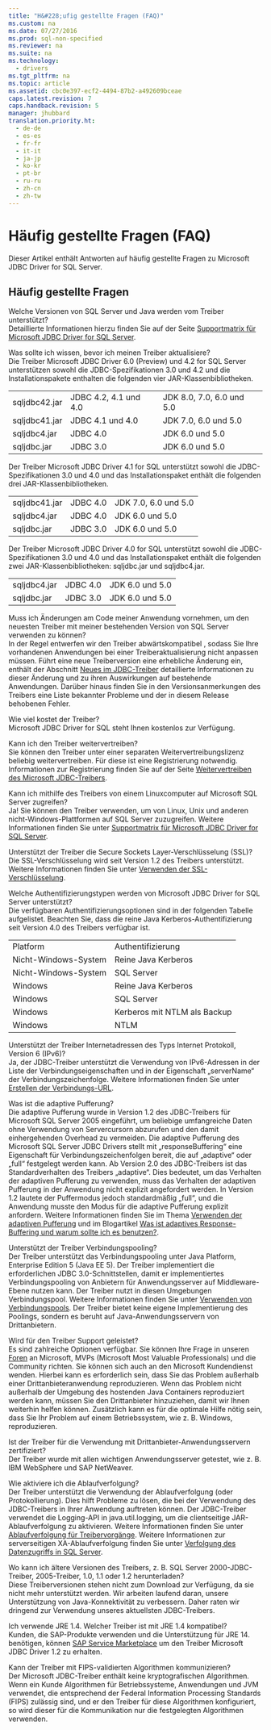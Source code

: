 ```yaml
---
title: "H&#228;ufig gestellte Fragen (FAQ)"
ms.custom: na
ms.date: 07/27/2016
ms.prod: sql-non-specified
ms.reviewer: na
ms.suite: na
ms.technology: 
  - drivers
ms.tgt_pltfrm: na
ms.topic: article
ms.assetid: cbc0e397-ecf2-4494-87b2-a492609bceae
caps.latest.revision: 7
caps.handback.revision: 5
manager: jhubbard
translation.priority.ht: 
  - de-de
  - es-es
  - fr-fr
  - it-it
  - ja-jp
  - ko-kr
  - pt-br
  - ru-ru
  - zh-cn
  - zh-tw
---
```

# H&#228;ufig gestellte Fragen (FAQ)
  Dieser Artikel enthält Antworten auf häufig gestellte Fragen zu Microsoft JDBC Driver for SQL Server.  
  
## Häufig gestellte Fragen  
 Welche Versionen von SQL Server und Java werden vom Treiber unterstützt?  
 Detaillierte Informationen hierzu finden Sie auf der Seite [Supportmatrix für Microsoft JDBC Driver for SQL Server](../content/Microsoft-JDBC-Driver-for-SQL-Server-Support-Matrix.md).  
  
 Was sollte ich wissen, bevor ich meinen Treiber aktualisiere?  
 Die Treiber Microsoft JDBC Driver 6.0 \(Preview\) und 4.2 for SQL Server unterstützen sowohl die JDBC\-Spezifikationen 3.0 und 4.2 und die Installationspakete enthalten die folgenden vier JAR\-Klassenbibliotheken.  
  
||||  
|-|-|-|  
|sqljdbc42.jar|JDBC 4.2, 4.1 und 4.0|JDK 8.0, 7.0, 6.0 und 5.0|  
|sqljdbc41.jar|JDBC 4.1 und 4.0|JDK 7.0, 6.0 und 5.0|  
|sqljdbc4.jar|JDBC 4.0|JDK 6.0 und 5.0|  
|sqljdbc.jar|JDBC 3.0|JDK 6.0 und 5.0|  
  
 Der Treiber Microsoft JDBC Driver 4.1 for SQL unterstützt sowohl die JDBC\-Spezifikationen 3.0 und 4.0 und das Installationspaket enthält die folgenden drei JAR\-Klassenbibliotheken.  
  
||||  
|-|-|-|  
|sqljdbc41.jar|JDBC 4.0|JDK 7.0, 6.0 und 5.0|  
|sqljdbc4.jar|JDBC 4.0|JDK 6.0 und 5.0|  
|sqljdbc.jar|JDBC 3.0|JDK 6.0 und 5.0|  
  
 Der Treiber Microsoft JDBC Driver 4.0 for SQL unterstützt sowohl die JDBC\-Spezifikationen 3.0 und 4.0 und das Installationspaket enthält die folgenden zwei JAR\-Klassenbibliotheken: sqljdbc.jar und sqljdbc4.jar.  
  
||||  
|-|-|-|  
|sqljdbc4.jar|JDBC 4.0|JDK 6.0 und 5.0|  
|sqljdbc.jar|JDBC 3.0|JDK 6.0 und 5.0|  
  
 Muss ich Änderungen am Code meiner Anwendung vornehmen, um den neuesten Treiber mit meiner bestehenden Version von SQL Server verwenden zu können?  
 In der Regel entwerfen wir den Treiber abwärtskompatibel , sodass Sie Ihre vorhandenen Anwendungen bei einer Treiberaktualisierung nicht anpassen müssen. Führt eine neue Treiberversion eine erhebliche Änderung ein, enthält der Abschnitt [Neues im JDBC-Treiber](../content/What-s-New-in-the-JDBC-Driver.md) detaillierte Informationen zu dieser Änderung und zu ihren Auswirkungen auf bestehende Anwendungen. Darüber hinaus finden Sie in den Versionsanmerkungen des Treibers eine Liste bekannter Probleme und der in diesem Release behobenen Fehler.  
  
 Wie viel kostet der Treiber?  
 Microsoft JDBC Driver for SQL steht Ihnen kostenlos zur Verfügung.  
  
 Kann ich den Treiber weitervertreiben?  
 Sie können den Treiber unter einer separaten Weitervertreibungslizenz beliebig weitervertreiben. Für diese ist eine Registrierung notwendig. Informationen zur Registrierung finden Sie auf der Seite [Weitervertreiben des Microsoft JDBC-Treibers](../content/Redistributing-the-Microsoft-JDBC-Driver.md).  
  
 Kann ich mithilfe des Treibers von einem Linuxcomputer auf Microsoft SQL Server zugreifen?  
 Ja\! Sie können den Treiber verwenden, um von Linux, Unix und anderen nicht\-Windows\-Plattformen auf SQL Server zuzugreifen. Weitere Informationen finden Sie unter [Supportmatrix für Microsoft JDBC Driver for SQL Server](../content/Microsoft-JDBC-Driver-for-SQL-Server-Support-Matrix.md).  
  
 Unterstützt der Treiber die Secure Sockets Layer\-Verschlüsselung \(SSL\)?  
 Die SSL\-Verschlüsselung wird seit Version 1.2 des Treibers unterstützt. Weitere Informationen finden Sie unter [Verwenden der SSL-Verschlüsselung](../content/Using-SSL-Encryption.md).  
  
 Welche Authentifizierungstypen werden von Microsoft JDBC Driver for SQL Server unterstützt?  
 Die verfügbaren Authentifizierungsoptionen sind in der folgenden Tabelle aufgelistet. Beachten Sie, dass die reine Java Kerberos\-Authentifizierung seit Version 4.0 des Treibers verfügbar ist.  
  
|||  
|-|-|  
|Platform|Authentifizierung|  
|Nicht\-Windows\-System|Reine Java Kerberos|  
|Nicht\-Windows\-System|SQL Server|  
|Windows|Reine Java Kerberos|  
|Windows|SQL Server|  
|Windows|Kerberos mit NTLM als Backup|  
|Windows|NTLM|  
  
 Unterstützt der Treiber Internetadressen des Typs Internet Protokoll, Version 6 \(IPv6\)?  
 Ja, der JDBC\-Treiber unterstützt die Verwendung von IPv6\-Adressen in der Liste der Verbindungseigenschaften und in der Eigenschaft „serverName“ der Verbindungszeichenfolge. Weitere Informationen finden Sie unter [Erstellen der Verbindungs-URL](../content/Building-the-Connection-URL.md).  
  
 Was ist die adaptive Pufferung?  
 Die adaptive Pufferung wurde in Version 1.2 des JDBC\-Treibers für Microsoft SQL Server 2005 eingeführt, um beliebige umfangreiche Daten ohne Verwendung von Servercursorn abzurufen und den damit einhergehenden Overhead zu vermeiden. Die adaptive Pufferung des Microsoft SQL Server JDBC Drivers stellt mit „responseBuffering“ eine Eigenschaft für Verbindungszeichenfolgen bereit, die auf „adaptive“ oder „full“ festgelegt werden kann. Ab Version 2.0 des JDBC\-Treibers ist das Standardverhalten des Treibers „adaptive“. Dies bedeutet, um das Verhalten der adaptiven Pufferung zu verwenden, muss das Verhalten der adaptiven Pufferung in der Anwendung nicht explizit angefordert werden. In Version 1.2 lautete der Puffermodus jedoch standardmäßig „full“, und die Anwendung musste den Modus für die adaptive Pufferung explizit anfordern. Weitere Informationen finden Sie im Thema [Verwenden der adaptiven Pufferung](../content/Using-Adaptive-Buffering.md) und im Blogartikel [Was ist adaptives Response\-Buffering und warum sollte ich es benutzen?](http://go.microsoft.com/fwlink/?LinkId=111575).  
  
 Unterstützt der Treiber Verbindungspooling?  
 Der Treiber unterstützt das Verbindungspooling unter Java Platform, Enterprise Edition 5 \(Java EE 5\). Der Treiber implementiert die erforderlichen JDBC 3.0\-Schnittstellen, damit er implementiertes Verbindungspooling von Anbietern für Anwendungsserver auf Middleware\-Ebene nutzen kann. Der Treiber nutzt in diesen Umgebungen Verbindungspool. Weitere Informationen finden Sie unter [Verwenden von Verbindungspools](../content/Using-Connection-Pooling.md). Der Treiber bietet keine eigene Implementierung des Poolings, sondern es beruht auf Java\-Anwendungsservern von Drittanbietern.  
  
 Wird für den Treiber Support geleistet?  
 Es sind zahlreiche Optionen verfügbar. Sie können Ihre Frage in unseren [Foren](http://go.microsoft.com/fwlink/?LinkID=246673) an Microsoft, MVPs \(Microsoft Most Valuable Professionals\) und die Community richten. Sie können sich auch an den Microsoft Kundendienst wenden. Hierbei kann es erforderlich sein, dass Sie das Problem außerhalb einer Drittanbieteranwendung reproduzieren. Wenn das Problem nicht außerhalb der Umgebung des hostenden Java Containers reproduziert werden kann, müssen Sie den Drittanbieter hinzuziehen, damit wir Ihnen weiterhin helfen können. Zusätzlich kann es für die optimale Hilfe nötig sein, dass Sie Ihr Problem auf einem Betriebssystem, wie z. B. Windows, reproduzieren.  
  
 Ist der Treiber für die Verwendung mit Drittanbieter\-Anwendungsservern zertifiziert?  
 Der Treiber wurde mit allen wichtigen Anwendungsserver getestet, wie z. B. IBM WebSphere und SAP NetWeaver.  
  
 Wie aktiviere ich die Ablaufverfolgung?  
 Der Treiber unterstützt die Verwendung der Ablaufverfolgung \(oder Protokollierung\). Dies hilft Probleme zu lösen, die bei der Verwendung des JDBC\-Treibers in Ihrer Anwendung auftreten können. Der JDBC\-Treiber verwendet die Logging\-API in java.util.logging, um die clientseitige JAR\-Ablaufverfolgung zu aktivieren. Weitere Informationen finden Sie unter [Ablaufverfolgung für Treibervorgänge](../content/Tracing-Driver-Operation.md). Weitere Informationen zur serverseitigen XA\-Ablaufverfolgung finden Sie unter [Verfolgung des Datenzugriffs in SQL Server](http://go.microsoft.com/fwlink/?LinkId=248705).  
  
 Wo kann ich ältere Versionen des Treibers, z. B. SQL Server 2000\-JDBC\-Treiber, 2005\-Treiber, 1.0, 1.1 oder 1.2 herunterladen?  
 Diese Treiberversionen stehen nicht zum Download zur Verfügung, da sie nicht mehr unterstützt werden. Wir arbeiten laufend daran, unsere Unterstützung von Java\-Konnektivität zu verbessern. Daher raten wir dringend zur Verwendung unseres aktuellsten JDBC\-Treibers.  
  
 Ich verwende JRE 1.4. Welcher Treiber ist mit JRE 1.4 kompatibel?  
 Kunden, die SAP\-Produkte verwenden und die Unterstützung für JRE 14. benötigen, können [SAP Service Marketplace](http://service.sap.com/) um den Treiber Microsoft JDBC Driver 1.2 zu erhalten.  
  
 Kann der Treiber mit FIPS\-validierten Algorithmen kommunizieren?  
 Der Microsoft JDBC\-Treiber enthält keine kryptografischen Algorithmen. Wenn ein Kunde Algorithmen für Betriebssysteme, Anwendungen und JVM verwendet, die entsprechend der Federal Information Processing Standards \(FIPS\) zulässig sind, und er den Treiber für diese Algorithmen konfiguriert, so wird dieser für die Kommunikation nur die festgelegten Algorithmen verwenden.  
  
  